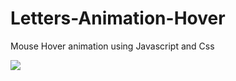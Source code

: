 # Letters-Animation-Hover
Mouse Hover animation using Javascript and Css

<a  href="https://im6.ezgif.com/tmp/ezgif-6-1a2db9c72867.gif"><img src="https://im6.ezgif.com/tmp/ezgif-6-1a2db9c72867.gif"/></a>
